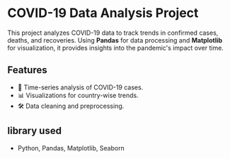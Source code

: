 # COVID-19 Data Analysis Project

This project analyzes COVID-19 data to track trends in confirmed cases, deaths, and recoveries. Using **Pandas** for data processing and **Matplotlib** for visualization, it provides insights into the pandemic's impact over time.

##  Features
- 📅 Time-series analysis of COVID-19 cases.
- 📊 Visualizations for country-wise trends.
- 🛠 Data cleaning and preprocessing.

## library used
- Python, Pandas, Matplotlib, Seaborn
